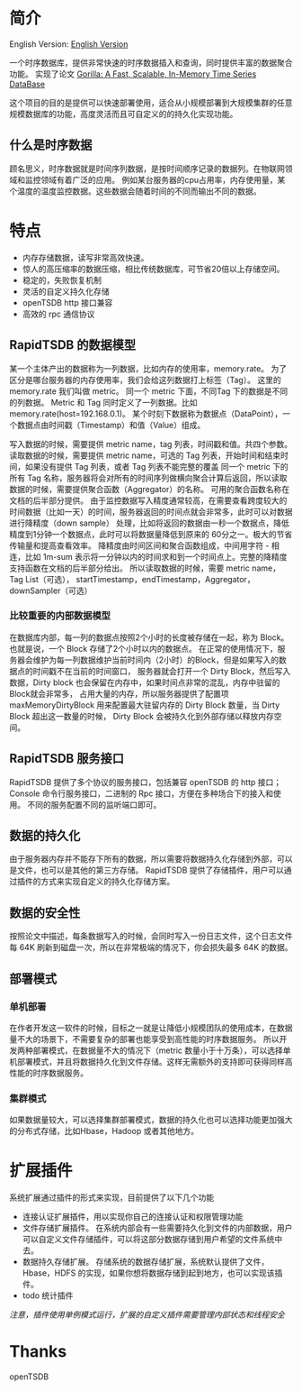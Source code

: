 # 简介

English Version: [English Version](/README_EN.md)

一个时序数据库，提供非常快速的时序数据插入和查询，同时提供丰富的数据聚合功能。
实现了论文 [Gorilla: A Fast, Scalable, In-Memory Time Series DataBase](http://www.vldb.org/pvldb/vol8/p1816-teller.pdf)

这个项目的目的是提供可以快速部署使用，适合从小规模部署到大规模集群的任意规模数据库的功能，高度灵活而且可自定义的的持久化实现功能。

## 什么是时序数据

顾名思义，时序数据就是时间序列数据，是按时间顺序记录的数据列。在物联网领域和监控领域有着广泛的应用。 例如某台服务器的cpu占用率，内存使用量，某个温度的温度监控数据。这些数据会随着时间的不同而输出不同的数据。

# 特点

- 内存存储数据，读写非常高效快速。
- 惊人的高压缩率的数据压缩，相比传统数据库，可节省20倍以上存储空间。
- 稳定的，失败恢复机制
- 灵活的自定义持久化存储
- openTSDB http 接口兼容
- 高效的 rpc 通信协议

## RapidTSDB 的数据模型

某一个主体产出的数据称为一列数据，比如内存的使用率，memory.rate。 为了区分是哪台服务器的内存使用率，我们会给这列数据打上标签（Tag）。 这里的 memory.rate 我们叫做 metric。 同一个 metric
下面，不同Tag 下的数据是不同的列数据。 Metric 和 Tag 同时定义了一列数据。比如 memory.rate(host=192.168.0.1)。
某个时刻下数据称为数据点（DataPoint），一个数据点由时间戳（Timestamp）和值（Value）组成。

写入数据的时候，需要提供 metric name，tag 列表，时间戳和值。共四个参数。 读取数据的时候，需要提供 metric name，可选的 Tag 列表，开始时间和结束时间，如果没有提供 Tag 列表，或者 Tag
列表不能完整的覆盖 同一个 metric 下的所有 Tag 名称，服务器将会对所有的时间序列做横向聚合计算后返回，所以读取数据的时候，需要提供聚合函数（Aggregator）的名称。 可用的聚合函数名称在文档的后半部分提供。
由于监控数据写入精度通常较高，在需要查看跨度较大的时间数据（比如一天）的时间，服务器返回的时间点就会非常多，此时可以对数据进行降精度（down sample）
处理，比如将返回的数据由一秒一个数据点，降低精度到1分钟一个数据点，此时可以将数据量降低到原来的 60分之一。极大的节省传输量和提高查看效率。 降精度由时间区间和聚合函数组成，中间用字符 - 相连，比如 1m-sum
表示将一分钟以内的时间求和到一个时间点上。完整的降精度支持函数在文档的后半部分给出。 所以读取数据的时候，需要 metric name，Tag List（可选），
startTimestamp，endTimestamp，Aggregator，downSampler（可选）

### 比较重要的内部数据模型

在数据库内部，每一列的数据点按照2个小时的长度被存储在一起，称为 Block。也就是说，一个 Block 存储了2个小时以内的数据点。
在正常的使用情况下，服务器会维护为每一列数据维护当前时间内（2小时）的Block，但是如果写入的数据点的时间戳不在当前的时间窗口， 服务器就会打开一个 Dirty Block，然后写入数据，Dirty block
也会保留在内存中，如果时间点非常的混乱，内存中驻留的Block就会非常多， 占用大量的内存，所以服务器提供了配置项 maxMemoryDirtyBlock 用来配置最大驻留内存的 Dirty Block 数量，当 Dirty Block
超出这一数量的时候， Dirty Block 会被持久化到外部存储以释放内存空间。

## RapidTSDB 服务接口

RapidTSDB 提供了多个协议的服务接口，包括兼容 openTSDB 的 http 接口； Console 命令行服务接口，二进制的 Rpc 接口，方便在多种场合下的接入和使用。 不同的服务配置不同的监听端口即可。

## 数据的持久化

由于服务器内存并不能存下所有的数据，所以需要将数据持久化存储到外部，可以是文件，也可以是其他的第三方存储。 RapidTSDB 提供了存储插件，用户可以通过插件的方式来实现自定义的持久化存储方案。

## 数据的安全性

按照论文中描述，每条数据写入的时候，会同时写入一份日志文件，这个日志文件每 64K 刷新到磁盘一次，所以在非常极端的情况下，你会损失最多 64K 的数据。

## 部署模式

### 单机部署

在作者开发这一软件的时候，目标之一就是让降低小规模团队的使用成本，在数据量不大的场景下，不需要复杂的部署也能享受到高性能的时序数据服务。 所以开发两种部署模式，在数据量不大的情况下（metric
数量小于十万条），可以选择单机部署模式，并且将数据持久化到文件存储。这样无需额外的支持即可获得同样高性能的时序数据服务。

### 集群模式

如果数据量较大，可以选择集群部署模式，数据的持久化也可以选择功能更加强大的分布式存储，比如Hbase，Hadoop 或者其他地方。

# 扩展插件

系统扩展通过插件的形式来实现，目前提供了以下几个功能

- 连接认证扩展插件，用以实现你自己的连接认证和权限管理功能
- 文件存储扩展插件。 在系统内部会有一些需要持久化到文件的内部数据，用户可以自定义文件存储插件，可以将这部分数据存储到用户希望的文件系统中去。
- 数据持久存储扩展。 存储系统的数据存储扩展，系统默认提供了文件，Hbase，HDFS 的实现，如果你想将数据存储到起到地方，也可以实现该插件。
- todo 统计插件

*注意，插件使用单例模式运行，扩展的自定义插件需要管理内部状态和线程安全*

# Thanks
openTSDB